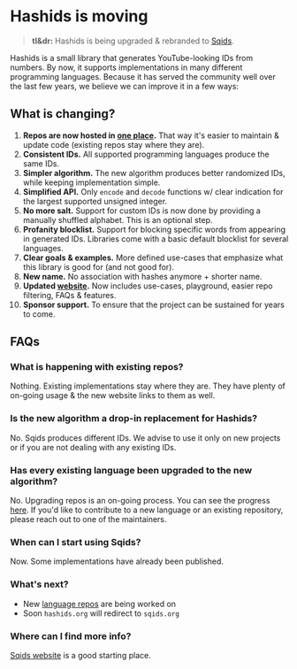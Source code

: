 # Hashids is moving

> **tl&dr:** Hashids is being upgraded & rebranded to [Sqids](https://sqids.org/).

Hashids is a small library that generates YouTube-looking IDs from numbers. By now, it supports implementations in many different programming languages. Because it has served the community well over the last few years, we believe we can improve it in a few ways:

## What is changing?

1. **Repos are now hosted in [one place](https://github.com/orgs/sqids/repositories).** That way it's easier to maintain & update code (existing repos stay where they are).
1. **Consistent IDs.** All supported programming languages produce the same IDs.
1. **Simpler algorithm.** The new algorithm produces better randomized IDs, while keeping implementation simple.
1. **Simplified API.** Only `encode` and `decode` functions w/ clear indication for the largest supported unsigned integer.
1. **No more salt.** Support for custom IDs is now done by providing a manually shuffled alphabet. This is an optional step.
1. **Profanity blocklist.** Support for blocking specific words from appearing in generated IDs. Libraries come with a basic default blocklist for several languages.
1. **Clear goals & examples.** More defined use-cases that emphasize what this library is good for (and not good for).
1. **New name.** No association with hashes anymore + shorter name.
1. **Updated [website](https://sqids.org/).** Now includes use-cases, playground, easier repo filtering, FAQs & features.
1. **Sponsor support.** To ensure that the project can be sustained for years to come.

## FAQs

### What is happening with existing repos?

Nothing. Existing implementations stay where they are. They have plenty of on-going usage & the new website links to them as well.

### Is the new algorithm a drop-in replacement for Hashids?

No. Sqids produces different IDs. We advise to use it only on new projects or if you are not dealing with any existing IDs.

### Has every existing language been upgraded to the new algorithm?

No. Upgrading repos is an on-going process. You can see the progress [here](https://github.com/orgs/sqids/repositories). If you'd like to contribute to a new language or an existing repository, please reach out to one of the maintainers.

### When can I start using Sqids?

Now. Some implementations have already been published.

### What's next?

- New [language repos](https://github.com/orgs/sqids/repositories) are being worked on
- Soon `hashids.org` will redirect to `sqids.org`

### Where can I find more info?

[Sqids website](https://sqids.org/) is a good starting place.